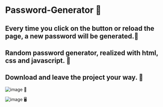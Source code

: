 # Password-Generator 🔑
## Every time you click on the button or reload the page, a new password will be generated.🔑
## Random password generator, realized with html, css and javascript. 🔑
## Download and leave the project your way. 🔑
![image](https://user-images.githubusercontent.com/94203956/180868028-f99aee45-c5b9-43c1-bc1e-76fb0069df6a.png) 📱

![image](https://user-images.githubusercontent.com/94203956/180868388-73dad00f-b0c0-4d7e-99fd-5e0a23b3422f.png) 🖥️

